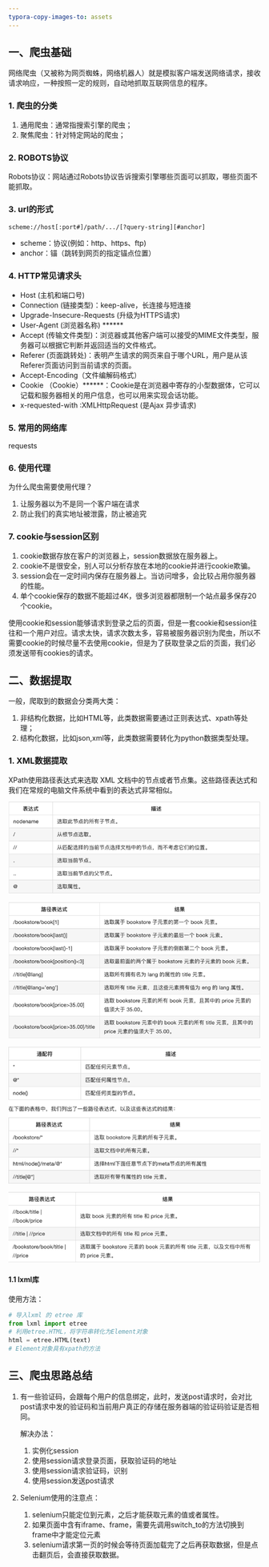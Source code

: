 ```yaml
---
typora-copy-images-to: assets
---
```


## 一、爬虫基础

网络爬虫（又被称为网页蜘蛛，网络机器人）就是模拟客户端发送网络请求，接收请求响应，一种按照一定的规则，自动地抓取互联网信息的程序。

### 1. 爬虫的分类

1. 通用爬虫：通常指搜索引擎的爬虫；
2. 聚焦爬虫：针对特定网站的爬虫；

### 2. ROBOTS协议

Robots协议：网站通过Robots协议告诉搜索引擎哪些页面可以抓取，哪些页面不能抓取。

### 3. url的形式

```
scheme://host[:port#]/path/.../[?query-string][#anchor]
```

- scheme：协议(例如：http、https、ftp)
- anchor：锚（跳转到网页的指定锚点位置）

### 4. HTTP常见请求头

- Host (主机和端口号)
- Connection (链接类型)：keep-alive，长连接与短连接
- Upgrade-Insecure-Requests (升级为HTTPS请求)
- User-Agent (浏览器名称)  ******
- Accept (传输文件类型)：浏览器或其他客户端可以接受的MIME文件类型，服务器可以根据它判断并返回适当的文件格式。
- Referer (页面跳转处)：表明产生请求的网页来自于哪个URL，用户是从该Referer页面访问到当前请求的页面。
- Accept-Encoding（文件编解码格式）
- Cookie （Cookie）******：Cookie是在浏览器中寄存的小型数据体，它可以记载和服务器相关的用户信息，也可以用来实现会话功能。
- x-requested-with :XMLHttpRequest  (是Ajax 异步请求)

### 5. 常用的网络库

requests

### 6. 使用代理

为什么爬虫需要使用代理？

1. 让服务器以为不是同一个客户端在请求
2. 防止我们的真实地址被泄露，防止被追究

### 7. cookie与session区别

1. cookie数据存放在客户的浏览器上，session数据放在服务器上。
2. cookie不是很安全，别人可以分析存放在本地的cookie并进行cookie欺骗。
3. session会在一定时间内保存在服务器上。当访问增多，会比较占用你服务器的性能。
4. 单个cookie保存的数据不能超过4K，很多浏览器都限制一个站点最多保存20个cookie。

使用cookie和session能够请求到登录之后的页面，但是一套cookie和session往往和一个用户对应。请求太快，请求次数太多，容易被服务器识别为爬虫，所以不需要cookie的时候尽量不去使用cookie，但是为了获取登录之后的页面，我们必须发送带有cookies的请求。

## 二、数据提取

一般，爬取到的数据会分类两大类：

1. 非结构化数据，比如HTML等，此类数据需要通过正则表达式、xpath等处理；
2. 结构化数据，比如json,xml等，此类数据需要转化为python数据类型处理。

### 1. XML数据提取

XPath使用路径表达式来选取 XML 文档中的节点或者节点集。这些路径表达式和我们在常规的电脑文件系统中看到的表达式非常相似。

![1564364467262](.\assets\1564364467262.png)

![1564364552289](.\assets\1564364552289.png)

![1564364608724](.\assets\1564364608724.png)

![1564364622456](.\assets\1564364622456.png)

#### 1.1 lxml库

使用方法：

```python
# 导入lxml 的 etree 库 
from lxml import etree
# 利用etree.HTML，将字符串转化为Element对象
html = etree.HTML(text) 
# Element对象具有xpath的方法
```

## 三、爬虫思路总结

1. 有一些验证码，会跟每个用户的信息绑定，此时，发送post请求时，会对比post请求中发的验证码和当前用户真正的存储在服务器端的验证码验证是否相同。

   解决办法：

   1. 实例化session
   2. 使用session请求登录页面，获取验证码的地址
   3. 使用session请求验证码，识别
   4. 使用session发送post请求

2. Selenium使用的注意点：

   1. selenium只能定位到元素，之后才能获取元素的值或者属性。
   2. 如果页面中含有iframe、frame，需要先调用switch_to的方法切换到frame中才能定位元素
   3. selenium请求第一页的时候会等待页面加载完了之后再获取数据，但是点击翻页后，会直接获取数据。